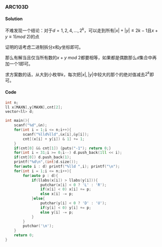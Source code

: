 ### ARC103D
#### Solution
不难发现一个结论：对于$d={1,2,4,...,2^k}$，可以走到所有$|x|+|y|\leq 2k−1$且$x+y\equiv 1(mod \ 2)$的点

证明的话考虑二进制拆分$x$和$y$坐标即可。

那么有解当且仅当所有数的$x+y\ mod \ 2$都要相等，如果都是偶数那么$d$集合中再加一个$1$即可。

求方案数的话，从大到小枚举$k$，每次把$|x|,|y|$中较大的那个的绝对值减去$2^k$即可。

#### Code
```cpp
int n;
ll x[MAXN],y[MAXN],cnt[2];
vector<ll> d;

int main(){
    scanf("%d",&n);
    for(int i = 1;i <= n;i++){
        scanf("%lld%lld",&x[i],&y[i]);
        cnt[(x[i] + y[i]) & 1] += 1;
    }
    if(cnt[0] && cnt[1]) {puts("-1"); return 0;}
    for(int i = 31;i >= 0;i--) d.push_back(1ll << i);
    if(cnt[0]) d.push_back(1);
    printf("%d\n",(int)d.size());
    for(auto i : d) printf("%lld ",i); printf("\n");
    for(int i = 1;i <= n;i++){
        for(auto p : d){
            if(llabs(x[i]) > llabs(y[i])){
                putchar(x[i] < 0 ? 'L' : 'R');
                if(x[i] < 0) x[i] += p;
                else x[i] -= p;
            }else{
                putchar(y[i] < 0 ? 'D' : 'U');
                if(y[i] < 0) y[i] += p;
                else y[i] -= p;
            }
        }
        putchar('\n');
    }
    return 0;
}
```